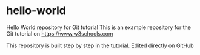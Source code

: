 # hello-world
Hello World repository for Git tutorial
This is an example repository for the Git tutorial on https://www.w3schools.com

This repository is built step by step in the tutorial.
Edited directly on GitHub
